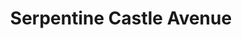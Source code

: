 ---
title: Serpentine Castle Avenue
description: A small and balanced map for quick games.
initialCash: 1200
targetAmount: 10000
baseSalary: 300
salaryIncrement: 225
maxDiceRoll: 6
loopingMode: None
changeLog:
  - 
    version: 2
    added: 
      - Added additional configuration settings to be used by CSMM
      - Added more stuff
    changed: 
      - Renamed to Serpentine Castle Avenue
    removed: 
      - Removed the boon square as the venture card for it is now disabled
  - 
    version: 1
    added: 
      - Initial Release
authors:
  - name: Deflaktor
---